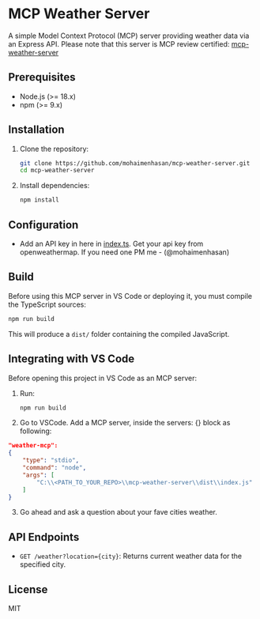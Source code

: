 # MCP Weather Server
A simple Model Context Protocol (MCP) server providing weather data via an Express API. Please note that this server is MCP review certified: [mcp-weather-server](https://mcpreview.com/mcp-servers/mohaimenhasan/mcp-weather-server)

## Prerequisites
- Node.js (>= 18.x)
- npm (>= 9.x)

## Installation

1. Clone the repository:
   ```bash
   git clone https://github.com/mohaimenhasan/mcp-weather-server.git
   cd mcp-weather-server
   ```

2. Install dependencies:
   ```bash
   npm install
   ```


## Configuration
- Add an API key in here in [index.ts](https://github.com/mohaimenhasan/mcp-weather-server/blob/6be35a540fbb131fd0b2662c7ab3eca27579f9df/index.ts#L6). Get your api key from openweathermap. If you need one PM me - (@mohaimenhasan)

## Build

Before using this MCP server in VS Code or deploying it, you must compile the TypeScript sources:

```bash
npm run build
```

This will produce a `dist/` folder containing the compiled JavaScript.

## Integrating with VS Code

Before opening this project in VS Code as an MCP server:

1. Run:
   ```bash
   npm run build
   ```
2. Go to VSCode. Add a MCP server, inside the servers: {} block as following:
```json
"weather-mcp": 
{
    "type": "stdio",
    "command": "node",
    "args": [
        "C:\\<PATH_TO_YOUR_REPO>\\mcp-weather-server\\dist\\index.js"
    ]
}
```
3. Go ahead and ask a question about your fave cities weather.

## API Endpoints

- `GET /weather?location={city}`: Returns current weather data for the specified city.

## License

MIT
